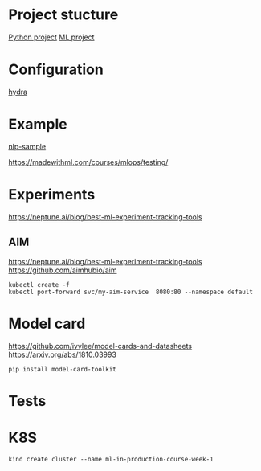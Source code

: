 # Project stucture 

[Python project](https://github.com/navdeep-G/samplemod.git)
[ML project](https://github.com/ashleve/lightning-hydra-template.git)

# Configuration 

[hydra](https://hydra.cc/docs/intro/)


# Example 


[nlp-sample](./)

https://madewithml.com/courses/mlops/testing/


# Experiments

https://neptune.ai/blog/best-ml-experiment-tracking-tools

## AIM 

https://neptune.ai/blog/best-ml-experiment-tracking-tools
https://github.com/aimhubio/aim


```
kubectl create -f 
kubectl port-forward svc/my-aim-service  8080:80 --namespace default
```



# Model card

https://github.com/ivylee/model-cards-and-datasheets
https://arxiv.org/abs/1810.03993

```
pip install model-card-toolkit
```


# Tests 


# K8S 


```
kind create cluster --name ml-in-production-course-week-1
```